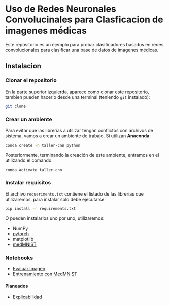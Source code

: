 # Uso de Redes Neuronales Convolucinales para Clasficacion de imagenes médicas

Este repositorio es un ejemplo para probar clasificadores basados en redes convolucionales para clasificar una base de datos de imagenes médicas.

## Instalacion

### Clonar el repositorio
En la parte superior izquierda, aparece como clonar este repositorio, tambien pueden hacerlo desde una terminal (teniendo `git` instalado):
```bash
git clone 
```

### Crear un ambiente
Para evitar que las librerias a utilizar tengan conflictos con archivos de sistema, vamos a crear un ambiente de trabajo.
Si utilizan **Anaconda**:

```bash
conda create -n taller-cnn python
```

Posteriormente, terminando la creación de este ambiente, entramos en el utilizando el comando 
```bash
conda activate taller-cnn
```

### Instalar requisitos
El archivo `requeriments.txt` contiene el listado de las librerías que utilizaremos.
para instalar solo debe ejecutarse
```bash
pip install -r requirements.txt
```

O pueden instalarlos uno por uno, utilizaremos:

- NumPy
- [pytorch](https://www.pytorch.org)
- matplotlib
- [medMNIST](https://medmnist.com/)

### Notebooks
- [Evaluar Imagen](Notebooks/ClasificadorCNN.ipynb)
- [Entrenamiento con MedMNIST](Notebooks/Entrenamiento.ipynb)

#### Planeados

- [Explicabilidad]()
